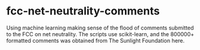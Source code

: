 fcc-net-neutrality-comments
===========================

Using machine learning making sense of the flood of comments submitted to the FCC on net neutrality. The scripts use scikit-learn, and the 800000+ formatted comments was obtained from The Sunlight Foundation here. 
